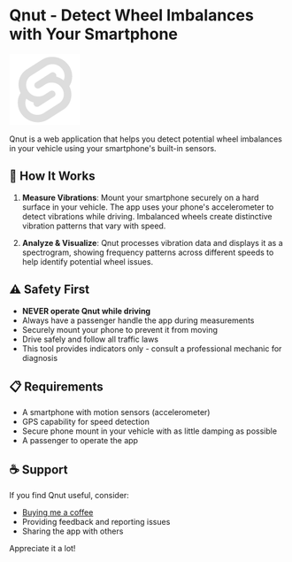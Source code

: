 # Qnut - Detect Wheel Imbalances with Your Smartphone

![Qnut Logo](static/favicon.png)

Qnut is a web application that helps you detect potential wheel imbalances in your vehicle using your smartphone's built-in sensors.

## 📱 How It Works

1. **Measure Vibrations**: Mount your smartphone securely on a hard surface in your vehicle. The app uses your phone's accelerometer to detect vibrations while driving. Imbalanced wheels create distinctive vibration patterns that vary with speed.

2. **Analyze & Visualize**: Qnut processes vibration data and displays it as a spectrogram, showing frequency patterns across different speeds to help identify potential wheel issues.

## ⚠️ Safety First

- **NEVER operate Qnut while driving**
- Always have a passenger handle the app during measurements
- Securely mount your phone to prevent it from moving
- Drive safely and follow all traffic laws
- This tool provides indicators only - consult a professional mechanic for diagnosis

## 📋 Requirements

- A smartphone with motion sensors (accelerometer)
- GPS capability for speed detection
- Secure phone mount in your vehicle with as little damping as possible
- A passenger to operate the app

## ☕ Support

If you find Qnut useful, consider:

- [Buying me a coffee](https://www.buymeacoffee.com/bebu)
- Providing feedback and reporting issues
- Sharing the app with others

Appreciate it a lot!
